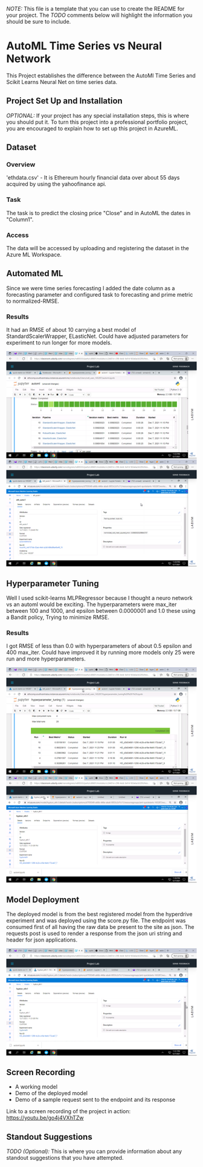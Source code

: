 *NOTE:* This file is a template that you can use to create the README for your project. The *TODO* comments below will highlight the information you should be sure to include.

# AutoML Time Series vs Neural Network

This Project establishes the difference between the AutoMl Time Series and Scikit Learns Neural Net on time series data.

## Project Set Up and Installation
*OPTIONAL:* If your project has any special installation steps, this is where you should put it. To turn this project into a professional portfolio project, you are encouraged to explain how to set up this project in AzureML.

## Dataset

### Overview

'ethdata.csv' - It is Ethereum hourly financial data over about 55 days acquired by using the yahoofinance api.

### Task

The task is to predict the closing price "Close" and in AutoML the dates in "Column1".

### Access

The data will be accessed by uploading and registering the dataset in the Azure ML Workspace.

## Automated ML

Since we were time series forecasting I added the date column as a forecasting parameter and configured task to forecasting and prime metric to normalized-RMSE.

### Results

It had an RMSE of about 10 carrying a best model of StandardScalerWrapper, ELasticNet. Could have adjusted parameters for experiment to run longer for more models.

![](forpub/automldets.png)
![](forpub/automlmod.png)

## Hyperparameter Tuning

Well I used scikit-learns MLPRegressor because I thought a neuro network vs an automl would be exciting. The hyperparameters were max_iter between 100 and 1000, and epsilon between 0.0000001 and 1.0 these using a Bandit policy, Trying to minimize RMSE.

### Results

I got RMSE of less than 0.0 with hyperparameters of about 0.5 epsilon and 400 max_iter. Could have improved it by running more models only 25 were run and more hyperparameters.

![](forpub/hyptundets.png)
![](forpub/hyptunmod.png)

## Model Deployment

The deployed model is from the best registered model from the hyperdrive experiment and was deployed using the score.py file. The endpoint was consumed first of all having the raw data be present to the site as json. The requests post is used to render a response from the json uri string and header for json applications.

![](forpub/endpoint.png)

## Screen Recording
- A working model
- Demo of the deployed  model
- Demo of a sample request sent to the endpoint and its response

Link to a screen recording of the project in action: https://youtu.be/go4j4VXhTZw

## Standout Suggestions
*TODO (Optional):* This is where you can provide information about any standout suggestions that you have attempted.
